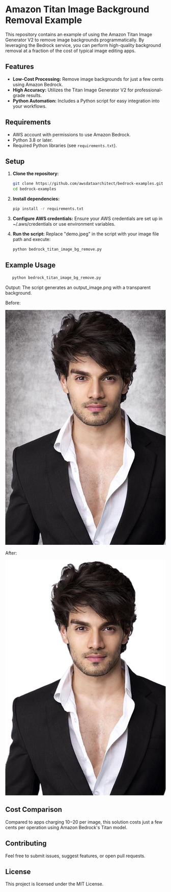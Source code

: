 # Amazon Titan Image Background Removal Example

This repository contains an example of using the Amazon Titan Image Generator V2 to remove image backgrounds programmatically. By leveraging the Bedrock service, you can perform high-quality background removal at a fraction of the cost of typical image editing apps.

## Features

- **Low-Cost Processing:** Remove image backgrounds for just a few cents using Amazon Bedrock.
- **High Accuracy:** Utilizes the Titan Image Generator V2 for professional-grade results.
- **Python Automation:** Includes a Python script for easy integration into your workflows.

## Requirements

- AWS account with permissions to use Amazon Bedrock.
- Python 3.8 or later.
- Required Python libraries (see `requirements.txt`).

## Setup

1. **Clone the repository:**
   ```bash
   git clone https://github.com/awsdataarchitect/bedrock-examples.git
   cd bedrock-examples
2. **Install dependencies:**
   ```bash
   pip install -r requirements.txt
3. **Configure AWS credentials:** Ensure your AWS credentials are set up in ~/.aws/credentials or use environment variables.

4. **Run the script:** Replace "demo.jpeg" in the script with your image file path and execute:
   ```bash
   python bedrock_titan_image_bg_remove.py

## Example Usage

```bash
   python bedrock_titan_image_bg_remove.py
```
Output: The script generates an output_image.png with a transparent background.

Before: 

![Alt text](./demo.jpeg?raw=true "Input Image)")


After:

![Alt text](./output_image.png?raw=true "Output Image after BG Removal)")



## Cost Comparison

Compared to apps charging $10-$20 per image, this solution costs just a few cents per operation using Amazon Bedrock's Titan model.

## Contributing

Feel free to submit issues, suggest features, or open pull requests.

## License

This project is licensed under the MIT License.